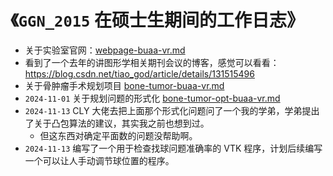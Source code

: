 # 《`GGN_2015` 在硕士生期间的工作日志》

- 关于实验室官网：[webpage-buaa-vr.md](../../data/buaa-vr/webpage-buaa-vr.md)
- 看到了一个去年的讲图形学相关期刊会议的博客，感觉可以看看：https://blog.csdn.net/tiao_god/article/details/131515496
- 关于骨肿瘤手术规划项目 [bone-tumor-buaa-vr.md](../../data/buaa-vr/bone-tumor-buaa-vr.md)
- `2024-11-01` 关于规划问题的形式化 [bone-tumor-opt-buaa-vr.md](../../data/buaa-vr/bone-tumor-opt-buaa-vr.md)
- `2024-11-13` CLY 大佬去把上面那个形式化问题问了一个我的学弟，学弟提出了关于凸包算法的建议，其实我之前也想到过。
  - 但这东西对确定平面数的问题没帮助啊。
- `2024-11-13` 编写了一个用于检查找球问题准确率的 VTK 程序，计划后续编写一个可以让人手动调节球位置的程序。

